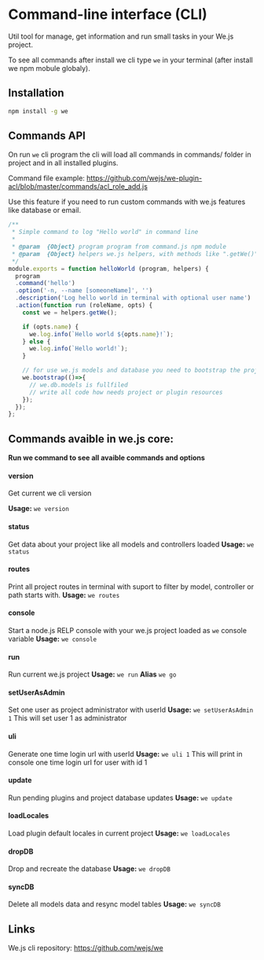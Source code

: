 # Command-line interface (CLI)

Util tool for manage, get information and run small tasks in your We.js project.

To see all commands after install we cli type `we` in your terminal (after install we npm mobule globaly).
 
## Installation

```sh
npm install -g we
```

## Commands API

On run `we` cli program the cli will load all commands in commands/ folder in project and in all installed plugins.

Command file example: https://github.com/wejs/we-plugin-acl/blob/master/commands/acl_role_add.js

Use this feature if you need to run custom commands with we.js features like database or email.

```js
/**
 * Simple command to log "Hello world" in command line
 * 
 * @param  {Object} program program from command.js npm module
 * @param  {Object} helpers we.js helpers, with methods like ".getWe()" that load return the we.js app instance
 */
module.exports = function helloWorld (program, helpers) {
  program
  .command('hello')
  .option('-n, --name [someoneName]', '')
  .description('Log hello world in terminal with optional user name')
  .action(function run (roleName, opts) {
    const we = helpers.getWe();

    if (opts.name) {
      we.log.info(`Hello world ${opts.name}!`);
    } else {
      we.log.info(`Hello world!`);
    }

    // for use we.js models and database you need to bootstrap the project with:
    we.bootstrap(()=>{
      // we.db.models is fullfiled
      // write all code how needs project or plugin resources
    });    
  });
};
```

## Commands avaible in we.js core:

**Run we command to see all avaible commands and options**

#### version            
Get current we cli version

**Usage:**
`we version`

#### status
Get data about your project like all models and controllers loaded
**Usage:**
`we status`

#### routes
Print all project routes in terminal with suport to filter by model, controller or path starts with.
**Usage:**
`we routes`

#### console
Start a node.js RELP console with your we.js project loaded as `we` console variable
**Usage:**
`we console`

#### run
Run current we.js project
**Usage:**
`we run`
**Alias**
`we go`

#### setUserAsAdmin
Set one user as project administrator with userId
**Usage:**
`we setUserAsAdmin 1`
This will set user 1 as administrator

#### uli
Generate one time login url with userId
**Usage:**
`we uli 1`
This will print in console one time login url for user with id 1

#### update
Run pending plugins and project database updates
**Usage:**
`we update`

#### loadLocales
Load plugin default locales in current project
**Usage:**
`we loadLocales`

#### dropDB
Drop and recreate the database
**Usage:**
`we dropDB`

#### syncDB
Delete all models data and resync model tables
**Usage:**
`we syncDB`


## Links

We.js cli repository: https://github.com/wejs/we

